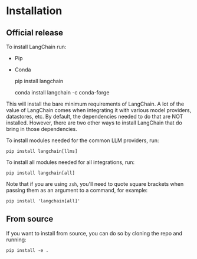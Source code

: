 Installation
============

Official release[](#official-release "Direct link to Official release")
------------------------------------------------------------------------

To install LangChain run:

*   Pip
*   Conda

    pip install langchain

    conda install langchain -c conda-forge

This will install the bare minimum requirements of LangChain. A lot of the value of LangChain comes when integrating it with various model providers, datastores, etc. By default, the dependencies needed to do that are NOT installed. However, there are two other ways to install LangChain that do bring in those dependencies.

To install modules needed for the common LLM providers, run:

    pip install langchain[llms]

To install all modules needed for all integrations, run:

    pip install langchain[all]

Note that if you are using `zsh`, you'll need to quote square brackets when passing them as an argument to a command, for example:

    pip install 'langchain[all]'

From source[](#from-source "Direct link to From source")
---------------------------------------------------------

If you want to install from source, you can do so by cloning the repo and running:

    pip install -e .